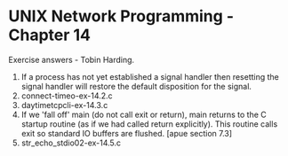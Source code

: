 UNIX Network Programming - Chapter 14
======================================
Exercise answers - Tobin Harding.

1. If a process has not yet established a signal handler then resetting the
   signal handler will restore the default disposition for the signal.
2. connect-timeo-ex-14.2.c
3. daytimetcpcli-ex-14.3.c 
4. If we 'fall off' main (do not call exit or return), main returns to the C
   startup routine (as if we had called return explicitly). This routine calls
   exit so standard IO buffers are flushed. [apue section 7.3]
5. str_echo_stdio02-ex-14.5.c
